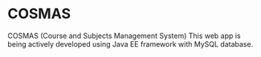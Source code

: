 # COSMAS
COSMAS (Course and Subjects Management System)
This web app is being actively developed using Java EE framework with MySQL database. 
